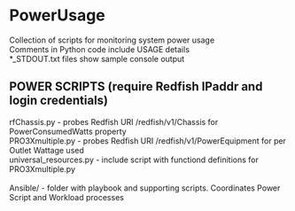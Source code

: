 # PowerUsage
Collection of scripts for monitoring system power usage  
Comments in Python code include USAGE details  
*_STDOUT.txt files show sample console output

## POWER SCRIPTS (require Redfish IPaddr and login credentials)
rfChassis.py - probes Redfish URI /redfish/v1/Chassis for PowerConsumedWatts property  
PRO3Xmultiple.py - probes Redfish URI /redfish/v1/PowerEquipment for per Outlet Wattage used  
universal_resources.py - include script with functiond definitions for PRO3Xmultiple.py  
<br>
Ansible/ - folder with playbook and supporting scripts. Coordinates Power Script and Workload processes  
